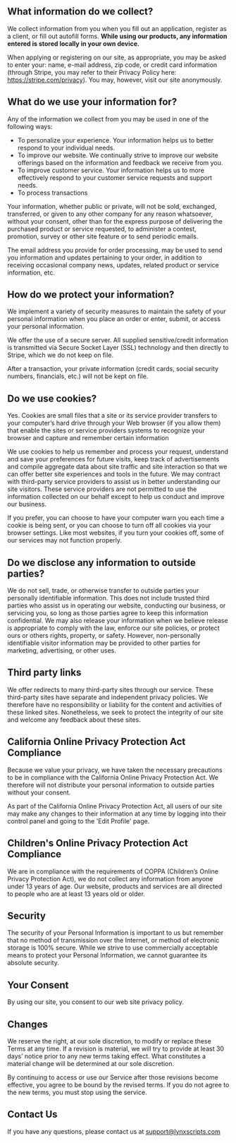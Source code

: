 ## What information do we collect?

We collect information from you when you fill out an application, register as a client, or fill out autofill forms. **While using our products, any information entered is stored locally in your own device.**
 
When applying or registering on our site, as appropriate, you may be asked to enter your: name, e-mail address, zip code, or credit card information (through Stripe, you may refer to their Privacy Policy here: https://stripe.com/privacy). You may, however, visit our site anonymously.

## What do we use your information for?

Any of the information we collect from you may be used in one of the following ways:
- To personalize your experience. Your information helps us to better respond to your individual needs.
- To improve our website. We continually strive to improve our website offerings based on the information and feedback we receive from you.
- To improve customer service. Your information helps us to more effectively respond to your customer service requests and support needs.
- To process transactions

Your information, whether public or private, will not be sold, exchanged, transferred, or given to any other company for any reason whatsoever, without your consent, other than for the express purpose of delivering the purchased product or service requested, to administer a contest, promotion, survey or other site feature or to send periodic emails.

The email address you provide for order processing, may be used to send you information and updates pertaining to your order, in addition to receiving occasional company news, updates, related product or service information, etc.

## How do we protect your information?

We implement a variety of security measures to maintain the safety of your personal information when you place an order or enter, submit, or access your personal information.

We offer the use of a secure server. All supplied sensitive/credit information is transmitted via Secure Socket Layer (SSL) technology and then directly to Stripe, which we do not keep on file.

After a transaction, your private information (credit cards, social security numbers, financials, etc.) will not be kept on file.

## Do we use cookies?

Yes. Cookies are small files that a site or its service provider transfers to your computer’s hard drive through your Web browser (if you allow them) that enable the sites or service providers systems to recognize your browser and capture and remember certain information

We use cookies to help us remember and process your request, understand and save your preferences for future visits, keep track of advertisements and compile aggregate data about site traffic and site interaction so that we can offer better site experiences and tools in the future. We may contract with third-party service providers to assist us in better understanding our site visitors. These service providers are not permitted to use the information collected on our behalf except to help us conduct and improve our business.

If you prefer, you can choose to have your computer warn you each time a cookie is being sent, or you can choose to turn off all cookies via your browser settings. Like most websites, if you turn your cookies off, some of our services may not function properly.

## Do we disclose any information to outside parties?

We do not sell, trade, or otherwise transfer to outside parties your personally identifiable information. This does not include trusted third parties who assist us in operating our website, conducting our business, or servicing you, so long as those parties agree to keep this information confidential. We may also release your information when we believe release is appropriate to comply with the law, enforce our site policies, or protect ours or others rights, property, or safety. However, non-personally identifiable visitor information may be provided to other parties for marketing, advertising, or other uses.

## Third party links

We offer redirects to many third-party sites through our service. These third-party sites have separate and independent privacy policies. We therefore have no responsibility or liability for the content and activities of these linked sites. Nonetheless, we seek to protect the integrity of our site and welcome any feedback about these sites.

## California Online Privacy Protection Act Compliance

Because we value your privacy, we have taken the necessary precautions to be in compliance with the California Online Privacy Protection Act. We therefore will not distribute your personal information to outside parties without your consent.

As part of the California Online Privacy Protection Act, all users of our site may make any changes to their information at any time by logging into their control panel and going to the 'Edit Profile' page.

## Children's Online Privacy Protection Act Compliance

We are in compliance with the requirements of COPPA (Children’s Online Privacy Protection Act), we do not collect any information from anyone under 13 years of age. Our website, products and services are all directed to people who are at least 13 years old or older.
 
## Security

The security of your Personal Information is important to us but remember that no method of transmission over the Internet, or method of electronic storage is 100% secure. While we strive to use commercially acceptable means to protect your Personal Information, we cannot guarantee its absolute security.
 
## Your Consent

By using our site, you consent to our web site privacy policy.

## Changes

We reserve the right, at our sole discretion, to modify or replace these Terms at any time. If a revision is material, we will try to provide at least 30 days’ notice prior to any new terms taking effect. What constitutes a material change will be determined at our sole discretion.

By continuing to access or use our Service after those revisions become effective, you agree to be bound by the revised terms. If you do not agree to the new terms, you must stop using the service.

## Contact Us

If you have any questions, please contact us at support@lynxscripts.com

